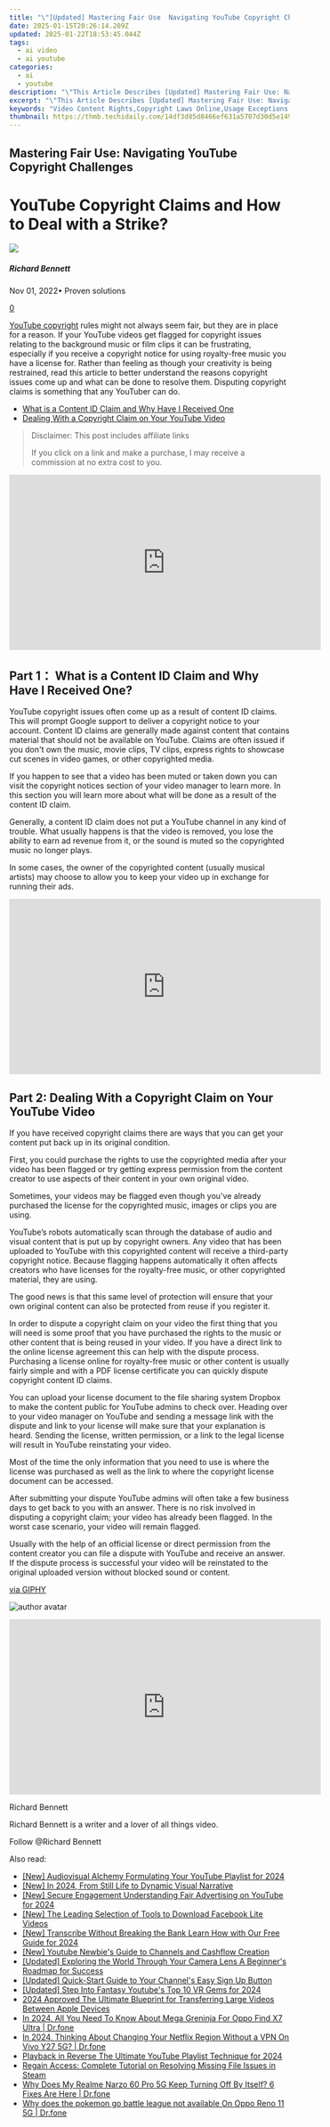 ```yaml
---
title: "\"[Updated] Mastering Fair Use  Navigating YouTube Copyright Challenges for 2024\""
date: 2025-01-15T20:26:14.209Z
updated: 2025-01-22T18:53:45.044Z
tags:
  - ai video
  - ai youtube
categories:
  - ai
  - youtube
description: "\"This Article Describes [Updated] Mastering Fair Use: Navigating YouTube Copyright Challenges for 2024\""
excerpt: "\"This Article Describes [Updated] Mastering Fair Use: Navigating YouTube Copyright Challenges for 2024\""
keywords: "Video Content Rights,Copyright Laws Online,Usage Exceptions on Streaming,Legal Sharing Limits,Fair Use Explained,YouTube Policy Compliance,Digital Media Law Guide"
thumbnail: https://thmb.techidaily.com/14df3d85d8466ef631a5707d30d5e14919d53addb84823d2a2bfe4ff558c0940.png
---
```


## Mastering Fair Use: Navigating YouTube Copyright Challenges

# YouTube Copyright Claims and How to Deal with a Strike?

![](https://images.wondershare.com/filmora/article-images/richard-bennett.jpg)

##### Richard Bennett

 Nov 01, 2022• Proven solutions

[0](#commentsBoxSeoTemplate)

[YouTube copyright](https://tools.techidaily.com/wondershare/filmora/download/) rules might not always seem fair, but they are in place for a reason. If your YouTube videos get flagged for copyright issues relating to the background music or film clips it can be frustrating, especially if you receive a copyright notice for using royalty-free music you have a license for. Rather than feeling as though your creativity is being restrained, read this article to better understand the reasons copyright issues come up and what can be done to resolve them. Disputing copyright claims is something that any YouTuber can do.

* [What is a Content ID Claim and Why Have I Received One](#part1)
* [Dealing With a Copyright Claim on Your YouTube Video](#part2)

>  Disclaimer: This post includes affiliate links
>
>  If you click on a link and make a purchase, I may receive a commission at no extra cost to you.
>

<!-- affiliate ads begin -->
<iframe width="560" height="315" src="https://www.youtube.com/embed/kZVDkvMZvP4?si=xAugrCf-Ud6EMMpm" title="YouTube video player" frameborder="0" allow="accelerometer; autoplay; clipboard-write; encrypted-media; gyroscope; picture-in-picture; web-share" referrerpolicy="strict-origin-when-cross-origin" allowfullscreen></iframe>
<!-- affiliate ads end -->

## Part 1： What is a Content ID Claim and Why Have I Received One?

YouTube copyright issues often come up as a result of content ID claims. This will prompt Google support to deliver a copyright notice to your account. Content ID claims are generally made against content that contains material that should not be available on YouTube. Claims are often issued if you don't own the music, movie clips, TV clips, express rights to showcase cut scenes in video games, or other copyrighted media.

If you happen to see that a video has been muted or taken down you can visit the copyright notices section of your video manager to learn more. In this section you will learn more about what will be done as a result of the content ID claim.

Generally, a content ID claim does not put a YouTube channel in any kind of trouble. What usually happens is that the video is removed, you lose the ability to earn ad revenue from it, or the sound is muted so the copyrighted music no longer plays.

In some cases, the owner of the copyrighted content (usually musical artists) may choose to allow you to keep your video up in exchange for running their ads.

<!-- affiliate ads begin -->
<iframe width="560" height="315" src="https://www.youtube.com/embed/5EKBEujWCw4?si=PwVvvervi8OrYaEA" title="YouTube video player" frameborder="0" allow="accelerometer; autoplay; clipboard-write; encrypted-media; gyroscope; picture-in-picture; web-share" referrerpolicy="strict-origin-when-cross-origin" allowfullscreen></iframe>
<!-- affiliate ads end -->

## Part 2: Dealing With a Copyright Claim on Your YouTube Video

If you have received copyright claims there are ways that you can get your content put back up in its original condition.

First, you could purchase the rights to use the copyrighted media after your video has been flagged or try getting express permission from the content creator to use aspects of their content in your own original video.

Sometimes, your videos may be flagged even though you've already purchased the license for the copyrighted music, images or clips you are using.

YouTube’s robots automatically scan through the database of audio and visual content that is put up by copyright owners. Any video that has been uploaded to YouTube with this copyrighted content will receive a third-party copyright notice. Because flagging happens automatically it often affects creators who have licenses for the royalty-free music, or other copyrighted material, they are using.

The good news is that this same level of protection will ensure that your own original content can also be protected from reuse if you register it.

In order to dispute a copyright claim on your video the first thing that you will need is some proof that you have purchased the rights to the music or other content that is being reused in your video. If you have a direct link to the online license agreement this can help with the dispute process. Purchasing a license online for royalty-free music or other content is usually fairly simple and with a PDF license certificate you can quickly dispute copyright content ID claims.

You can upload your license document to the file sharing system Dropbox to make the content public for YouTube admins to check over. Heading over to your video manager on YouTube and sending a message link with the dispute and link to your license will make sure that your explanation is heard. Sending the license, written permission, or a link to the legal license will result in YouTube reinstating your video.

Most of the time the only information that you need to use is where the license was purchased as well as the link to where the copyright license document can be accessed.

After submitting your dispute YouTube admins will often take a few business days to get back to you with an answer. There is no risk involved in disputing a copyright claim; your video has already been flagged. In the worst case scenario, your video will remain flagged.

Usually with the help of an official license or direct permission from the content creator you can file a dispute with YouTube and receive an answer. If the dispute process is successful your video will be reinstated to the original uploaded version without blocked sound or content.

[via GIPHY](https://giphy.com/gifs/ooc-loki-gif-hooray-jivfl42uReUz6)

![author avatar](https://images.wondershare.com/filmora/article-images/richard-bennett.jpg)

<!-- affiliate ads begin -->
<iframe width="560" height="315" src="https://www.youtube.com/embed/wNhKhWc0wLc?si=1XLYV0sXV52Xc0lu" title="YouTube video player" frameborder="0" allow="accelerometer; autoplay; clipboard-write; encrypted-media; gyroscope; picture-in-picture; web-share" referrerpolicy="strict-origin-when-cross-origin" allowfullscreen></iframe>
<!-- affiliate ads end -->

Richard Bennett

Richard Bennett is a writer and a lover of all things video.

Follow @Richard Bennett

<ins class="adsbygoogle"
     style="display:block"
     data-ad-format="autorelaxed"
     data-ad-client="ca-pub-7571918770474297"
     data-ad-slot="1223367746"></ins>

<ins class="adsbygoogle"
     style="display:block"
     data-ad-client="ca-pub-7571918770474297"
     data-ad-slot="8358498916"
     data-ad-format="auto"
     data-full-width-responsive="true"></ins>

<span class="atpl-alsoreadstyle">Also read:</span>
<div><ul>
<li><a href="https://youtube-webster.techidaily.com/udiovisual-alchemy-formulating-your-youtube-playlist-for-2024/"><u>[New] Audiovisual Alchemy Formulating Your YouTube Playlist for 2024</u></a></li>
<li><a href="https://fox-blue.techidaily.com/new-in-2024-from-still-life-to-dynamic-visual-narrative/"><u>[New] In 2024, From Still Life to Dynamic Visual Narrative</u></a></li>
<li><a href="https://youtube-webster.techidaily.com/ecure-engagement-understanding-fair-advertising-on-youtube-for-2024/"><u>[New] Secure Engagement Understanding Fair Advertising on YouTube for 2024</u></a></li>
<li><a href="https://facebook-video-files.techidaily.com/new-the-leading-selection-of-tools-to-download-facebook-lite-videos/"><u>[New] The Leading Selection of Tools to Download Facebook Lite Videos</u></a></li>
<li><a href="https://youtube-webster.techidaily.com/ranscribe-without-breaking-the-bank-learn-how-with-our-free-guide-for-2024/"><u>[New] Transcribe Without Breaking the Bank Learn How with Our Free Guide for 2024</u></a></li>
<li><a href="https://facebook-video-footage.techidaily.com/new-youtube-newbies-guide-to-channels-and-cashflow-creation/"><u>[New] Youtube Newbie's Guide to Channels and Cashflow Creation</u></a></li>
<li><a href="https://youtube-webster.techidaily.com/ed-exploring-the-world-through-your-camera-lens-a-beginners-roadmap-for-success/"><u>[Updated] Exploring the World Through Your Camera Lens A Beginner's Roadmap for Success</u></a></li>
<li><a href="https://youtube-webster.techidaily.com/ed-quick-start-guide-to-your-channels-easy-sign-up-button/"><u>[Updated] Quick-Start Guide to Your Channel's Easy Sign Up Button</u></a></li>
<li><a href="https://youtube-webster.techidaily.com/ed-step-into-fantasy-youtubes-top-10-vr-gems-for-2024/"><u>[Updated] Step Into Fantasy Youtube's Top 10 VR Gems for 2024</u></a></li>
<li><a href="https://fox-http.techidaily.com/2024-approved-the-ultimate-blueprint-for-transferring-large-videos-between-apple-devices/"><u>2024 Approved The Ultimate Blueprint for Transferring Large Videos Between Apple Devices</u></a></li>
<li><a href="https://android-pokemon-go.techidaily.com/in-2024-all-you-need-to-know-about-mega-greninja-for-oppo-find-x7-ultra-drfone-by-drfone-virtual-android/"><u>In 2024, All You Need To Know About Mega Greninja For Oppo Find X7 Ultra | Dr.fone</u></a></li>
<li><a href="https://phone-solutions.techidaily.com/in-2024-thinking-about-changing-your-netflix-region-without-a-vpn-on-vivo-y27-5g-drfone-by-drfone-virtual-android/"><u>In 2024, Thinking About Changing Your Netflix Region Without a VPN On Vivo Y27 5G? | Dr.fone</u></a></li>
<li><a href="https://youtube-webster.techidaily.com/ack-in-reverse-the-ultimate-youtube-playlist-technique-for-2024/"><u>Playback in Reverse The Ultimate YouTube Playlist Technique for 2024</u></a></li>
<li><a href="https://common-error.techidaily.com/regain-access-complete-tutorial-on-resolving-missing-file-issues-in-steam/"><u>Regain Access: Complete Tutorial on Resolving Missing File Issues in Steam</u></a></li>
<li><a href="https://howto.techidaily.com/why-does-my-realme-narzo-60-pro-5g-keep-turning-off-by-itself-6-fixes-are-here-drfone-by-drfone-fix-android-problems-fix-android-problems/"><u>Why Does My Realme Narzo 60 Pro 5G Keep Turning Off By Itself? 6 Fixes Are Here | Dr.fone</u></a></li>
<li><a href="https://android-pokemon-go.techidaily.com/why-does-the-pokemon-go-battle-league-not-available-on-oppo-reno-11-5g-drfone-by-drfone-virtual-android/"><u>Why does the pokemon go battle league not available On Oppo Reno 11 5G | Dr.fone</u></a></li>
</ul></div>

